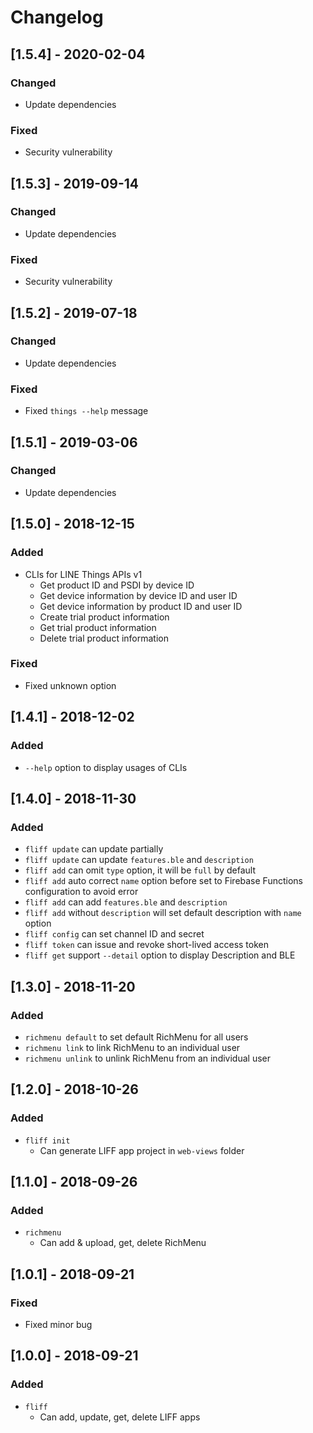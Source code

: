 # Changelog

## [1.5.4] - 2020-02-04
### Changed
 - Update dependencies
### Fixed
 - Security vulnerability

## [1.5.3] - 2019-09-14
### Changed
 - Update dependencies
### Fixed
 - Security vulnerability

## [1.5.2] - 2019-07-18
### Changed
 - Update dependencies
### Fixed
 - Fixed `things --help` message

## [1.5.1] - 2019-03-06
### Changed
 - Update dependencies

## [1.5.0] - 2018-12-15
### Added
 - CLIs for LINE Things APIs v1
   - Get product ID and PSDI by device ID
   - Get device information by device ID and user ID
   - Get device information by product ID and user ID
   - Create trial product information
   - Get trial product information
   - Delete trial product information
### Fixed
 - Fixed unknown option

## [1.4.1] - 2018-12-02
### Added
 - `--help` option to display usages of CLIs

## [1.4.0] - 2018-11-30
### Added
 - `fliff update` can update partially
 - `fliff update` can update `features.ble` and `description`
 - `fliff add` can omit `type` option, it will be `full` by default
 - `fliff add` auto correct `name` option before set to Firebase Functions configuration to avoid error
 - `fliff add` can add `features.ble` and `description`
 - `fliff add` without `description` will set default description with `name` option
 - `fliff config` can set channel ID and secret
 - `fliff token` can issue and revoke short-lived access token
 - `fliff get` support `--detail` option to display Description and BLE

## [1.3.0] - 2018-11-20
### Added
 - `richmenu default` to set default RichMenu for all users
 - `richmenu link` to link RichMenu to an individual user
 - `richmenu unlink` to unlink RichMenu from an individual user

## [1.2.0] - 2018-10-26
### Added
 - `fliff init`
    - Can generate LIFF app project in `web-views` folder

## [1.1.0] - 2018-09-26
### Added
 - `richmenu`
    - Can add & upload, get, delete RichMenu

## [1.0.1] - 2018-09-21
### Fixed
 - Fixed minor bug

## [1.0.0] - 2018-09-21
### Added
 - `fliff`
    - Can add, update, get, delete LIFF apps
